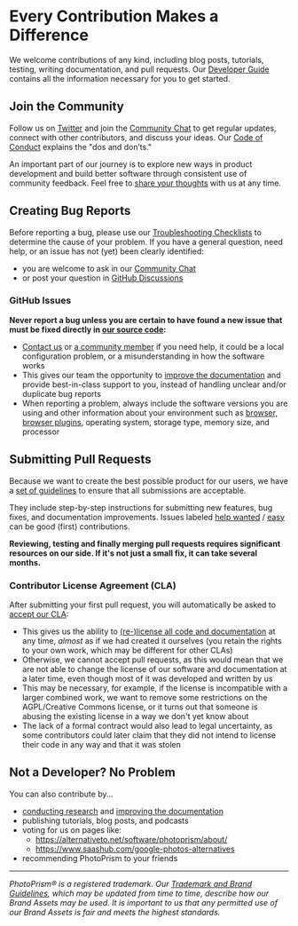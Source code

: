 # Every Contribution Makes a Difference

We welcome contributions of any kind, including blog posts, tutorials, testing, writing documentation, and pull requests. Our [Developer Guide](https://docs.photoprism.app/developer-guide/) contains all the information necessary for you to get started.

## Join the Community ##

Follow us on [Twitter](https://twitter.com/photoprism_app) and join the [Community Chat](https://gitter.im/browseyourlife/community)
to get regular updates, connect with other contributors, and discuss your ideas.
Our [Code of Conduct](CODE_OF_CONDUCT.md) explains the "dos and don’ts."

An important part of our journey is to explore new ways in product development and build better software through consistent use of community feedback. Feel free to [share your thoughts](https://photoprism.app/contact) with us at any time.

## Creating Bug Reports ##

Before reporting a bug, please use our [Troubleshooting Checklists](https://docs.photoprism.app/getting-started/troubleshooting/)
to determine the cause of your problem. If you have a general question, need help, or an issue has not
(yet) been clearly identified:

- you are welcome to ask in our [Community Chat](https://gitter.im/browseyourlife/community)
- or post your question in [GitHub Discussions](https://github.com/photoprism/photoprism/discussions)

### GitHub Issues ###

**Never report a bug unless you are certain to have found a new issue that must be fixed directly in [our source code](https://github.com/photoprism/photoprism):**

- [Contact us](https://photoprism.app/contact) or [a community member](https://github.com/photoprism/photoprism/discussions) if you need help, it could be a local configuration problem, or a misunderstanding in how the software works
- This gives our team the opportunity to [improve the documentation](https://docs.photoprism.app/getting-started/troubleshooting/) and provide best-in-class support to you, instead of handling unclear and/or duplicate bug reports
- When reporting a problem, always include the software versions you are using and other information about your environment such as [browser, browser plugins](https://docs.photoprism.app/getting-started/troubleshooting/browsers/), operating system, storage type, memory size, and processor

## Submitting Pull Requests ##

Because we want to create the best possible product for our users, we have a [set of guidelines](https://docs.photoprism.app/developer-guide/pull-requests) to ensure that all submissions are acceptable.

They include step-by-step instructions for submitting new features,
bug fixes, and documentation improvements.
Issues labeled [help wanted](https://github.com/photoprism/photoprism/labels/help%20wanted) /
[easy](https://github.com/photoprism/photoprism/labels/easy) can be good (first) contributions.

**Reviewing, testing and finally merging pull requests requires significant resources
on our side. If it's not just a small fix, it can take several months.**

### Contributor License Agreement (CLA) ###

After submitting your first pull request, you will automatically be asked to [accept our CLA](https://cla-assistant.io/photoprism/photoprism):
- This gives us the ability to [(re-)license all code and documentation](https://en.wikipedia.org/wiki/Software_relicensing) at any time, *almost* as if we had created it ourselves (you retain the rights to your own work, which may be different for other CLAs)
- Otherwise, we cannot accept pull requests, as this would mean that we are not able to change the license of our software and documentation at a later time, even though most of it was developed and written by us
- This may be necessary, for example, if the license is incompatible with a larger combined work, we want to remove some restrictions on the AGPL/Creative Commons license, or it turns out that someone is abusing the existing license in a way we don't yet know about
- The lack of a formal contract would also lead to legal uncertainty, as some contributors could later claim that they did not intend to license their code in any way and that it was stolen

## Not a Developer? No Problem ##

You can also contribute by...

* [conducting research](https://github.com/photoprism/photoprism/issues?q=is%3Aopen+is%3Aissue+label%3Aresearch) and [improving the documentation](https://github.com/photoprism/photoprism/issues?q=is%3Aopen+is%3Aissue+label%3Adocs)
* publishing tutorials, blog posts, and podcasts
* voting for us on pages like:
   * https://alternativeto.net/software/photoprism/about/
   * https://www.saashub.com/google-photos-alternatives
* recommending PhotoPrism to your friends

----

*PhotoPrism® is a registered trademark. Our [Trademark and Brand Guidelines](https://photoprism.app/trademark), which may be updated from time to time, describe how our Brand Assets may be used. It is important to us that any permitted use of our Brand Assets is fair and meets the highest standards.*
